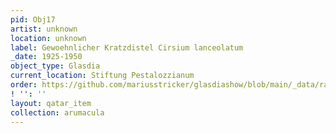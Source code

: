 ```yaml
---
pid: Obj17
artist: unknown
location: unknown
label: Gewoehnlicher Kratzdistel Cirsium lanceolatum
_date: 1925-1950
object_type: Glasdia
current_location: Stiftung Pestalozzianum
order: https://github.com/mariusstricker/glasdiashow/blob/main/_data/raw_images/glasdia/obj17.16
! '': ''
layout: qatar_item
collection: arumacula
---
```

